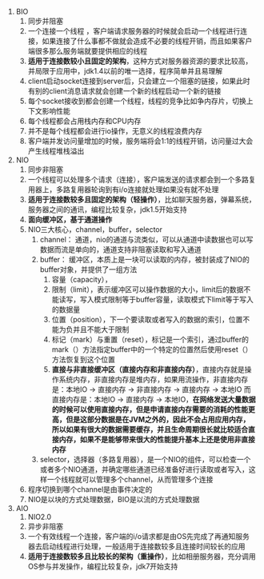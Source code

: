 1. BIO
	1. 同步并阻塞
	2. 一个连接一个线程 ，客户端请求服务器的时候就会启动一个线程进行连接，如果连接了什么事都不做就会造成不必要的线程开销，而且如果客户端很多那么服务端就要提供相应的线程
	3. **适用于连接数较小且固定的架构**，这种方式对服务器资源的要求比较高，并局限于应用中，jdk1.4以前的唯一选择，程序简单并且易理解
	4. client启动socket连接到server后，只会建立一个阻塞的链接，如果此时有别的client消息请求就会创建一个新的线程启动一个新的链接
	5. 每个socket接收到都会创建一个线程，线程的竞争比如争内存片，切换上下文影响性能
	6. 每个线程都会占用栈内存和CPU内存
	7. 并不是每个线程都会进行io操作，无意义的线程浪费内存
	8. 客户端并发访问量增加的时候，服务端将会1:1的线程开销，访问量过大会产生线程堆栈溢出
2. NIO
	1. 同步非阻塞
	2. 一个线程可以处理多个请求（连接），客户端发送的请求都会到一个多路复用器上，多路复用器轮询到有i/o连接就处理如果没有就不处理
	3. **适用于连接数较多且固定的架构（轻操作）**，比如聊天服务器，弹幕系统，服务器之间的通讯，编程比较复杂，jdk1.5开始支持
	4. **面向缓冲区，基于通道操作**
	5. NIO三大核心，channel，buffer，selector
		1. channel： 通道，nio的通道与流类似，可以从通道中读数据也可以写数据而流是单向的，通道支持非阻塞读取和写入通道
		2. buffer： 缓冲区，本质上是一块可以读取的内存，被封装成了NIO的buffer对象，并提供了一组方法
			1. 容量（capacity），
			2. 限制（limit），表示缓冲区可以操作数据的大小，limit后的数据不能读写，写入模式限制等于buffer容量，读取模式下limit等于写入的数据量
			3. 位置（position），下一个要读取或者写入的数据的索引，位置不能为负并且不能大于限制
			4. 标记（mark）与重置（reset），标记是一个索引，通过buffer的mark（）方法指定buffer中的一个特定的位置然后使用reset（）方法恢复到这个位置
			5. **直接与非直接缓冲区（直接内存和非直接内存）**，直接内存就是操作系统内存，非直接内存是堆内存，如果用流操作，非直接内存是：本地IO -> 直接内存 -> 非直接内存 -> 直接内存 -> 本地IO 而直接内存是：本地IO -> 直接内存 -> 本地IO，**在网络发送大量数据的时候可以使用直接内存，但是申请直接内存需要的消耗的性能更高，但是这部分数据是在JVM之外的，因此不会占用应用内存，所以如果有很大的数据需要缓存，并且生命周期很长就比较适合直接内存，如果不是能够带来很大的性能提升基本上还是使用非直接内存**
		3. selector，选择器（多路复用器），是一个NIO的组件，可以检查一个或者多个NIO通道，并确定哪些通道已经准备好进行读取或者写入，这样一个线程就可以管理多个channel，从而管理多个连接
	6. 程序切换到哪个channel是由事件决定的
	7. NIO是以块的方式处理数据，BIO是以流的方式处理数据
3. AIO
	1. NIO2.0
	2. 异步非阻塞
	3. 一个有效线程一个连接，客户端的i/o请求都是由OS先完成了再通知服务器去启动线程进行处理，一般适用于连接数较多且连接时间较长的应用
	4. **适用于连接数较多且比较长的架构（重操作）**，比如相册服务器，充分调用OS参与并发操作，编程比较复杂，jdk7开始支持